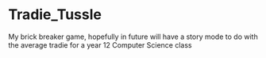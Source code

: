# Tradie_Tussle
My brick breaker game, hopefully in future will have a story mode to do with the average tradie
for a year 12 Computer Science class
